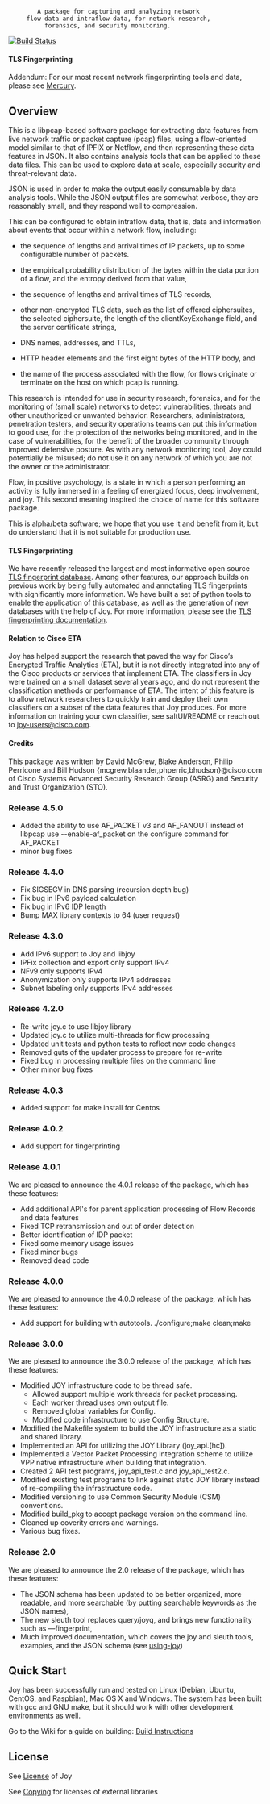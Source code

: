                           
            A package for capturing and analyzing network
         flow data and intraflow data, for network research,
              forensics, and security monitoring.
[![Build Status](https://travis-ci.org/cisco/joy.svg?branch=master)](https://travis-ci.org/cisco/joy)

#### TLS Fingerprinting

Addendum: For our most recent network fingerprinting tools and data, please see [Mercury](https://github.com/cisco/mercury).

## Overview

This is a libpcap-based software package for extracting
data features from live network traffic or packet capture (pcap)
files, using a flow-oriented model similar to that of IPFIX or
Netflow, and then representing these data features in JSON.  It
also contains analysis tools that can be applied to these data
files.  This can be used to explore data at scale, especially
security and threat-relevant data.

JSON is used in order to make the output easily consumable by data
analysis tools.  While the JSON output files are somewhat verbose,
they are reasonably small, and they respond well to compression.

This can be configured to obtain intraflow data, that is, data and
information about events that occur within a network flow,
including:

  * the sequence of lengths and arrival times of IP packets,
    up to some configurable number of packets.

  * the empirical probability distribution of the bytes within the
    data portion of a flow, and the entropy derived from that value,

  * the sequence of lengths and arrival times of TLS records,

  * other non-encrypted TLS data, such as the list of offered
    ciphersuites, the selected ciphersuite, the length of the
    clientKeyExchange field, and the server certificate strings,

  * DNS names, addresses, and TTLs,

  * HTTP header elements and the first eight bytes of the HTTP
    body, and

  * the name of the process associated with the flow, for flows
    originate or terminate on the host on which pcap is running.

This research is intended for use in security research, forensics, and for
the monitoring of (small scale) networks to detect vulnerabilities,
threats and other unauthorized or unwanted behavior.  Researchers,
administrators, penetration testers, and security operations teams
can put this information to good use, for the protection of the
networks being monitored, and in the case of vulnerabilities, for
the benefit of the broader community through improved defensive
posture.  As with any network monitoring tool, Joy could
potentially be misused; do not use it on any network of which you
are not the owner or the administrator.  

Flow, in positive psychology, is a state in which a person
performing an activity is fully immersed in a feeling of energized
focus, deep involvement, and joy.  This second meaning inspired
the choice of name for this software package.

This is alpha/beta software; we hope that you use it and benefit
from it, but do understand that it is not suitable for production
use.

#### TLS Fingerprinting

We have recently released the largest and most informative open source [TLS fingerprint database](https://github.com/cisco/joy/blob/master/fingerprinting/resources/fingerprint_db.json.gz). Among other features, our approach builds on previous work by being fully automated and annotating TLS fingerprints with significantly more information.  We have built a set of python tools to enable the application of this database, as well as the generation of new databases with the help of Joy. For more information, please see the [TLS fingerprinting documentation](https://github.com/cisco/joy/blob/master/doc/using-joy-fingerprinting-00.pdf).

#### Relation to Cisco ETA

Joy has helped support the research that paved the way for Cisco’s Encrypted
Traffic Analytics (ETA), but it is not directly integrated into any of the
Cisco products or services that implement ETA. The classifiers in Joy were
trained on a small dataset several years ago, and do not represent the
classification methods or performance of ETA. The intent of this feature is
to allow network researchers to quickly train and deploy their own classifiers
on a subset of the data features that Joy produces. For more information on
training your own classifier, see saltUI/README or reach out to joy-users@cisco.com.

#### Credits

This package was written by David McGrew, Blake Anderson, Philip Perricone
and Bill Hudson {mcgrew,blaander,phperric,bhudson}@cisco.com of Cisco Systems
Advanced Security Research Group (ASRG) and Security and Trust Organization (STO).

### Release 4.5.0
* Added the ability to use AF_PACKET v3 and AF_FANOUT instead of libpcap
    use --enable-af_packet on the configure command for AF_PACKET
* minor bug fixes

### Release 4.4.0
* Fix SIGSEGV in DNS parsing (recursion depth bug)
* Fix bug in IPv6 payload calculation
* Fix bug in IPv6 IDP length
* Bump MAX library contexts to 64 (user request)

### Release 4.3.0
* Add IPv6 support to Joy and libjoy
* IPFix collection and export only support IPv4
* NFv9 only supports IPv4
* Anonymization only supports IPv4 addresses
* Subnet labeling only supports IPv4 addresses

### Release 4.2.0
* Re-write joy.c to use libjoy library
* Updated joy.c to utilize multi-threads for flow processing
* Updated unit tests and python tests to reflect new code changes
* Removed guts of the updater process to prepare for re-write
* Fixed bug in processing multiple files on the command line
* Other minor bug fixes

### Release 4.0.3
* Added support for make install for Centos

### Release 4.0.2
* Add support for fingerprinting

### Release 4.0.1
We are pleased to announce the 4.0.1 release of the package, which has these features:
* Add additional API's for parent application processing of Flow Records and data features
* Fixed TCP retransmission and out of order detection
* Better identification of IDP packet
* Fixed some memory usage issues
* Fixed minor bugs
* Removed dead code

### Release 4.0.0
We are pleased to announce the 4.0.0 release of the package, which has these features:
* Add support for building with autotools. ./configure;make clean;make

### Release 3.0.0
We are pleased to announce the 3.0.0 release of the package, which has these features:
* Modified JOY infrastructure code to be thread safe.
  * Allowed support multiple work threads for packet processing.
  * Each worker thread uses own output file.
  * Removed global variables for Config.
  * Modified code infrastructure to use Config Structure.
* Modified the Makefile system to build the JOY infrastructure as a static and shared library.
* Implemented an API for utilizing the JOY Library (joy_api.[hc]).
* Implemented a Vector Packet Processing integration scheme to utilize VPP native infrastructure when building that integration.
* Created 2 API test programs, joy_api_test.c and joy_api_test2.c.
* Modified existing test programs to link against static JOY library instead of re-compiling the infrastructure code.
* Modified versioning to use Common Security Module (CSM) conventions.
* Modified build_pkg to accept package version on the command line.
* Cleaned up coverity errors and warnings.
* Various bug fixes.

### Release 2.0

We are pleased to announce the 2.0 release of the package, which has these features:
* The JSON schema has been updated to be better organized, more readable, and more searchable (by putting searchable keywords as the JSON names),
* The new sleuth tool replaces query/joyq, and brings new functionality such as —fingerprint, 
* Much improved documentation, which covers the joy and sleuth tools, examples, and the JSON schema
(see [using-joy](https://github.com/cisco/joy/blob/master/doc/using-joy-05.pdf))

## Quick Start

Joy has been successfully run and tested on Linux (Debian, Ubuntu,
CentOS, and Raspbian), Mac OS X and Windows. The system has been built with
gcc and GNU make, but it should work with other development
environments as well.

Go to the Wiki for a guide on building:
[Build Instructions](https://github.com/cisco/joy/wiki/Building)

## License
See [License](https://github.com/cisco/joy/blob/master/LICENSE) of Joy

See [Copying](https://github.com/cisco/joy/blob/master/COPYING) for licenses of external libraries
